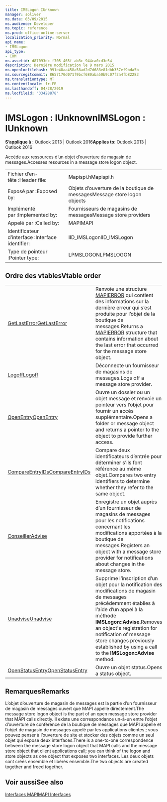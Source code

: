 ```yaml
---
title: IMSLogon IUnknown
manager: soliver
ms.date: 03/09/2015
ms.audience: Developer
ms.topic: reference
ms.prod: office-online-server
localization_priority: Normal
api_name:
- IMSLogon
api_type:
- COM
ms.assetid: d87093dc-f705-465f-ab3c-944ca0cd3e54
description: Dernière modification le 9 mars 2015
ms.openlocfilehash: 991e48aa458a58ad2d7d688e81dbb357ef9bda5b
ms.sourcegitcommit: 8657170d071f9bcf680aba50b9c07f2a4fb82283
ms.translationtype: MT
ms.contentlocale: fr-FR
ms.lasthandoff: 04/28/2019
ms.locfileid: "33428878"
---
```

# <a name="imslogon--iunknown"></a><span data-ttu-id="98ed4-103">IMSLogon : IUnknown</span><span class="sxs-lookup"><span data-stu-id="98ed4-103">IMSLogon : IUnknown</span></span>

  
  
<span data-ttu-id="98ed4-104">**S’applique à** : Outlook 2013 | Outlook 2016</span><span class="sxs-lookup"><span data-stu-id="98ed4-104">**Applies to**: Outlook 2013 | Outlook 2016</span></span> 
  
<span data-ttu-id="98ed4-105">Accède aux ressources d’un objet d’ouverture de magasin de messages.</span><span class="sxs-lookup"><span data-stu-id="98ed4-105">Accesses resources in a message store logon object.</span></span>
  
|||
|:-----|:-----|
|<span data-ttu-id="98ed4-106">Fichier d’en-tête :</span><span class="sxs-lookup"><span data-stu-id="98ed4-106">Header file:</span></span>  <br/> |<span data-ttu-id="98ed4-107">Mapispi.h</span><span class="sxs-lookup"><span data-stu-id="98ed4-107">Mapispi.h</span></span>  <br/> |
|<span data-ttu-id="98ed4-108">Exposé par :</span><span class="sxs-lookup"><span data-stu-id="98ed4-108">Exposed by:</span></span>  <br/> |<span data-ttu-id="98ed4-109">Objets d’ouverture de la boutique de messages</span><span class="sxs-lookup"><span data-stu-id="98ed4-109">Message store logon objects</span></span>  <br/> |
|<span data-ttu-id="98ed4-110">Implémenté par :</span><span class="sxs-lookup"><span data-stu-id="98ed4-110">Implemented by:</span></span>  <br/> |<span data-ttu-id="98ed4-111">Fournisseurs de magasins de messages</span><span class="sxs-lookup"><span data-stu-id="98ed4-111">Message store providers</span></span>  <br/> |
|<span data-ttu-id="98ed4-112">Appelé par :</span><span class="sxs-lookup"><span data-stu-id="98ed4-112">Called by:</span></span>  <br/> |<span data-ttu-id="98ed4-113">MAPI</span><span class="sxs-lookup"><span data-stu-id="98ed4-113">MAPI</span></span>  <br/> |
|<span data-ttu-id="98ed4-114">Identificateur d’interface :</span><span class="sxs-lookup"><span data-stu-id="98ed4-114">Interface identifier:</span></span>  <br/> |<span data-ttu-id="98ed4-115">IID_IMSLogon</span><span class="sxs-lookup"><span data-stu-id="98ed4-115">IID_IMSLogon</span></span>  <br/> |
|<span data-ttu-id="98ed4-116">Type de pointeur :</span><span class="sxs-lookup"><span data-stu-id="98ed4-116">Pointer type:</span></span>  <br/> |<span data-ttu-id="98ed4-117">LPMSLOGON</span><span class="sxs-lookup"><span data-stu-id="98ed4-117">LPMSLOGON</span></span>  <br/> |
   
## <a name="vtable-order"></a><span data-ttu-id="98ed4-118">Ordre des vtables</span><span class="sxs-lookup"><span data-stu-id="98ed4-118">Vtable order</span></span>

|||
|:-----|:-----|
|[<span data-ttu-id="98ed4-119">GetLastError</span><span class="sxs-lookup"><span data-stu-id="98ed4-119">GetLastError</span></span>](imslogon-getlasterror.md) <br/> |<span data-ttu-id="98ed4-120">Renvoie une structure [MAPIERROR](mapierror.md) qui contient des informations sur la dernière erreur qui s’est produite pour l’objet de la boutique de messages.</span><span class="sxs-lookup"><span data-stu-id="98ed4-120">Returns a [MAPIERROR](mapierror.md) structure that contains information about the last error that occurred for the message store object.</span></span>  <br/> |
|[<span data-ttu-id="98ed4-121">Logoff</span><span class="sxs-lookup"><span data-stu-id="98ed4-121">Logoff</span></span>](imslogon-logoff.md) <br/> |<span data-ttu-id="98ed4-122">Déconnecte un fournisseur de magasins de messages.</span><span class="sxs-lookup"><span data-stu-id="98ed4-122">Logs off a message store provider.</span></span>  <br/> |
|[<span data-ttu-id="98ed4-123">OpenEntry</span><span class="sxs-lookup"><span data-stu-id="98ed4-123">OpenEntry</span></span>](imslogon-openentry.md) <br/> |<span data-ttu-id="98ed4-124">Ouvre un dossier ou un objet message et renvoie un pointeur vers l’objet pour fournir un accès supplémentaire.</span><span class="sxs-lookup"><span data-stu-id="98ed4-124">Opens a folder or message object and returns a pointer to the object to provide further access.</span></span>  <br/> |
|[<span data-ttu-id="98ed4-125">CompareEntryIDs</span><span class="sxs-lookup"><span data-stu-id="98ed4-125">CompareEntryIDs</span></span>](imslogon-compareentryids.md) <br/> |<span data-ttu-id="98ed4-126">Compare deux identificateurs d’entrée pour déterminer s’ils font référence au même objet.</span><span class="sxs-lookup"><span data-stu-id="98ed4-126">Compares two entry identifiers to determine whether they refer to the same object.</span></span>  <br/> |
|[<span data-ttu-id="98ed4-127">Conseiller</span><span class="sxs-lookup"><span data-stu-id="98ed4-127">Advise</span></span>](imslogon-advise.md) <br/> |<span data-ttu-id="98ed4-128">Enregistre un objet auprès d’un fournisseur de magasins de messages pour les notifications concernant les modifications apportées à la boutique de messages.</span><span class="sxs-lookup"><span data-stu-id="98ed4-128">Registers an object with a message store provider for notifications about changes in the message store.</span></span>  <br/> |
|[<span data-ttu-id="98ed4-129">Unadvise</span><span class="sxs-lookup"><span data-stu-id="98ed4-129">Unadvise</span></span>](imslogon-unadvise.md) <br/> |<span data-ttu-id="98ed4-130">Supprime l’inscription d’un objet pour la notification des modifications de magasin de messages précédemment établies à l’aide d’un appel à la méthode **IMSLogon::Advise.**</span><span class="sxs-lookup"><span data-stu-id="98ed4-130">Removes an object's registration for notification of message store changes previously established by using a call to the **IMSLogon::Advise** method.</span></span>  <br/> |
|[<span data-ttu-id="98ed4-131">OpenStatusEntry</span><span class="sxs-lookup"><span data-stu-id="98ed4-131">OpenStatusEntry</span></span>](imslogon-openstatusentry.md) <br/> |<span data-ttu-id="98ed4-132">Ouvre un objet status.</span><span class="sxs-lookup"><span data-stu-id="98ed4-132">Opens a status object.</span></span>  <br/> |
   
## <a name="remarks"></a><span data-ttu-id="98ed4-133">Remarques</span><span class="sxs-lookup"><span data-stu-id="98ed4-133">Remarks</span></span>

<span data-ttu-id="98ed4-134">L’objet d’ouverture de magasin de messages est la partie d’un fournisseur de magasin de messages ouvert que MAPI appelle directement.</span><span class="sxs-lookup"><span data-stu-id="98ed4-134">The message store logon object is the part of an open message store provider that MAPI calls directly.</span></span> <span data-ttu-id="98ed4-135">Il existe une correspondance un-à-un entre l’objet d’ouverture de conférence de la boutique de messages que MAPI appelle et l’objet de magasin de messages appelé par les applications clientes ; vous pouvez penser à l’ouverture de site et stocker des objets comme un seul objet qui expose deux interfaces.</span><span class="sxs-lookup"><span data-stu-id="98ed4-135">There is a one-to-one correspondence between the message store logon object that MAPI calls and the message store object that client applications call; you can think of the logon and store objects as one object that exposes two interfaces.</span></span> <span data-ttu-id="98ed4-136">Les deux objets sont créés ensemble et libérés ensemble.</span><span class="sxs-lookup"><span data-stu-id="98ed4-136">The two objects are created together and freed together.</span></span>
  
## <a name="see-also"></a><span data-ttu-id="98ed4-137">Voir aussi</span><span class="sxs-lookup"><span data-stu-id="98ed4-137">See also</span></span>



[<span data-ttu-id="98ed4-138">Interfaces MAPI</span><span class="sxs-lookup"><span data-stu-id="98ed4-138">MAPI Interfaces</span></span>](mapi-interfaces.md)

